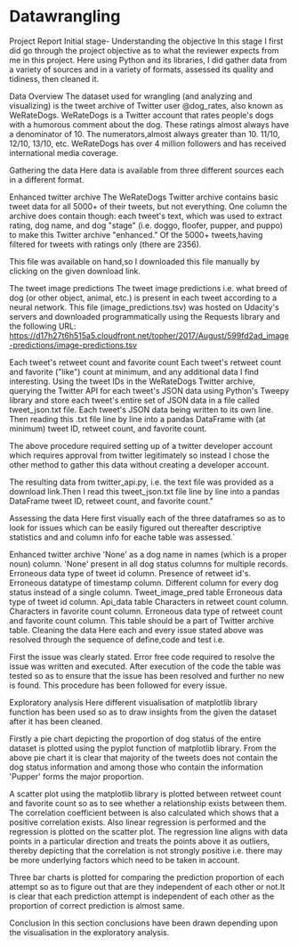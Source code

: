 # Datawrangling
Project Report
Initial stage- Understanding the objective
In this stage I first did go through the project objective as to what the reviewer expects from me in this project. Here using Python and its libraries, I did gather data from a variety of sources and in a variety of formats, assessed its quality and tidiness, then cleaned it.

Data Overview
The dataset used for wrangling (and analyzing and visualizing) is the tweet archive of Twitter user @dog_rates, also known as WeRateDogs. WeRateDogs is a Twitter account that rates people's dogs with a humorous comment about the dog. These ratings almost always have a denominator of 10. The numerators,almost always greater than 10. 11/10, 12/10, 13/10, etc. WeRateDogs has over 4 million followers and has received international media coverage.

Gathering the data
Here data is available from three different sources each in a different format.

Enhanced twitter archive
The WeRateDogs Twitter archive contains basic tweet data for all 5000+ of their tweets, but not everything. One column the archive does contain though: each tweet's text, which was used to extract rating, dog name, and dog "stage" (i.e. doggo, floofer, pupper, and puppo) to make this Twitter archive "enhanced." Of the 5000+ tweets,having filtered for tweets with ratings only (there are 2356).

This file was available on hand,so I downloaded this file manually by clicking on the given download link.

The tweet image predictions
The tweet image predictions i.e. what breed of dog (or other object, animal, etc.) is present in each tweet according to a neural network. This file (image_predictions.tsv) was hosted on Udacity's servers and downloaded programmatically using the Requests library and the following URL: https://d17h27t6h515a5.cloudfront.net/topher/2017/August/599fd2ad_image-predictions/image-predictions.tsv

Each tweet's retweet count and favorite count
Each tweet's retweet count and favorite ("like") count at minimum, and any additional data I find interesting. Using the tweet IDs in the WeRateDogs Twitter archive, querying the Twitter API for each tweet's JSON data using Python's Tweepy library and store each tweet's entire set of JSON data in a file called tweet_json.txt file. Each tweet's JSON data being written to its own line. Then reading this .txt file line by line into a pandas DataFrame with (at minimum) tweet ID, retweet count, and favorite count.

The above procedure required setting up of a twitter developer account which requires approval from twitter legitimately so instead I chose the other method to gather this data without creating a developer account.

The resulting data from twitter_api.py, i.e. the text file was provided as a download link.Then I read this tweet_json.txt file line by line into a pandas DataFrame tweet ID, retweet count, and favorite count."

Assessing the data
Here first visually each of the three dataframes so as to look for issues which can be easily figured out thereafter descriptive statistics and and column info for eache table was assessed.`

Enhanced twitter archive
'None' as a dog name in names (which is a proper noun) column.
'None' present in all dog status columns for multiple records.
Erroneous data type of tweet id column.
Presence of retweet id's.
Erroneous datatype of timestamp column.
Different column for every dog status instead of a single column.
Tweet_image_pred table
Erroneous data type of tweet id column.
Api_data table
Characters in retweet count column.
Characters in favorite count column.
Erroneous data type of retweet count and favorite count column.
This table should be a part of Twitter archive table.
Cleaning the data
Here each and every issue stated above was resolved through the sequence of define,code and test i.e.

First the issue was clearly stated.
Error free code required to resolve the issue was written and executed.
After execution of the code the table was tested so as to ensure that the issue has been resolved and further no new is found.
This procedure has been followed for every issue.

Exploratory analysis
Here different visualisation of matplotlib library function has been used so as to draw insights from the given the dataset after it has been cleaned.

Firstly a pie chart depicting the proportion of dog status of the entire dataset is plotted using the pyplot function of matplotlib library. From the above pie chart it is clear that majority of the tweets does not contain the dog status information and among those who contain the information 'Pupper' forms the major proportion.

A scatter plot using the matplotlib library is plotted between retweet count and favorite count so as to see whether a relationship exists between them. The correlation coefficient between is also calculated which shows that a positive correlation exists. Also linear regression is performed and the regression is plotted on the scatter plot. The regression line aligns with data points in a particular direction and treats the points above it as outliers, thereby depicting that the correlation is not strongly positive i.e. there may be more underlying factors which need to be taken in account.

Three bar charts is plotted for comparing the prediction proportion of each attempt so as to figure out that are they independent of each other or not.It is clear that each prediction attempt is independent of each other as the proportion of correct prediction is almost same.

Conclusion
In this section conclusions have been drawn depending upon the visualisation in the exploratory analysis.
